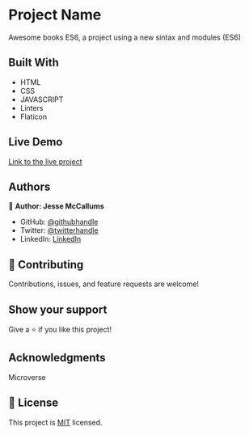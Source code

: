 # Project Name

Awesome books ES6, a project using a new sintax and modules (ES6)


## Built With

- HTML
- CSS
- JAVASCRIPT
- Linters
- Flaticon

## Live Demo

[Link to the live project](https://jessemccallums.github.io/awesome-bookses6/)

## Authors

👤 **Author: Jesse McCallums**

- GitHub: [@githubhandle](https://github.com/Jessemccallums)
- Twitter: [@twitterhandle](https://twitter.com/mccallumshope)
- LinkedIn: [LinkedIn](https://www.linkedin.com/in/jesse-mccallums-7225a4237/)

## 🤝 Contributing

Contributions, issues, and feature requests are welcome!

## Show your support

Give a ⭐️ if you like this project!

## Acknowledgments

Microverse

## 📝 License

This project is [MIT](./MIT.md) licensed.
